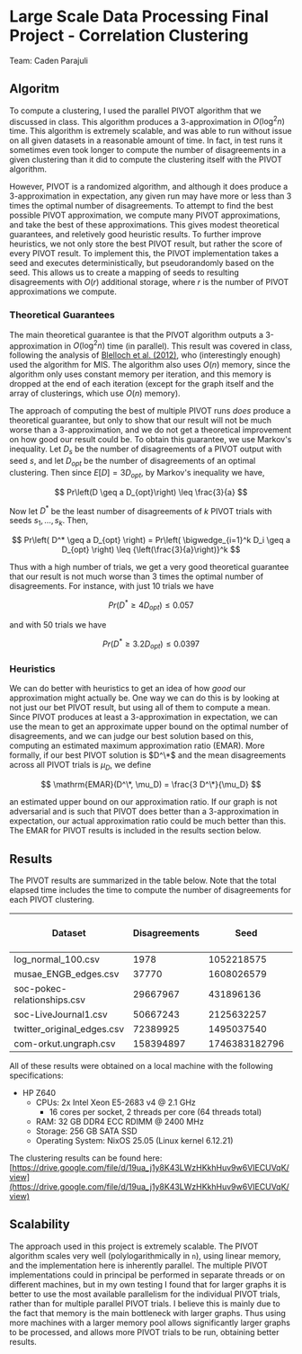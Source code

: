 # Large Scale Data Processing Final Project - Correlation Clustering

Team: Caden Parajuli

## Algoritm

To compute a clustering, I used the parallel PIVOT algorithm that we discussed in class. This algorithm produces a 3-approximation in $O(\log^2 n)$ time. This algorithm is extremely scalable, and was able to run without issue on all given datasets in a reasonable amount of time. In fact, in test runs it sometimes even took longer to compute the number of disagreements in a given clustering than it did to compute the clustering itself with the PIVOT algorithm.

However, PIVOT is a randomized algorithm, and although it does produce a 3-approximation in expectation, any given run may have more or less than 3 times the optimal number of disagreements. To attempt to find the best possible PIVOT approximation, we compute many PIVOT approximations, and take the best of these approximations. This gives modest theoretical guarantees, and reletively good heuristic results. To further improve heuristics, we not only store the best PIVOT result, but rather the score of every PIVOT result. To implement this, the PIVOT implementation takes a seed and executes deterministically, but pseudorandomly based on the seed. This allows us to create a mapping of seeds to resulting disagreements with $O(r)$ additional storage, where $r$ is the number of PIVOT approximations we compute. 

### Theoretical Guarantees

The main theoretical guarantee is that the PIVOT algorithm outputs a 3-approximation in $O(\log^2 n)$ time (in parallel). This result was covered in class, following the analysis of [Blelloch et al. (2012)](https://doi.org/10.48550/arXiv.1202.3205), who (interestingly enough) used the algorithm for MIS. The algorithm also uses $O(n)$ memory, since the algorithm only uses constant memory per iteration, and this memory is dropped at the end of each iteration (except for the graph itself and the array of clusterings, which use $O(n)$ memory).

The approach of computing the best of multiple PIVOT runs *does* produce a theoretical guarantee, but only to show that our result will not be much worse than a 3-approximation, and we do not get a theoretical improvement on how good our result could be. To obtain this guarantee, we use Markov's inequality. Let $D_s$ be the number of disagreements of a PIVOT output with seed $s$, and let $D_{opt}$ be the number of disagreements of an optimal clustering. Then since $E[D] = 3D_{opt}$, by Markov's inequality we have,

$$
  Pr\left(D \geq a D_{opt}\right) \leq \frac{3}{a}
$$

Now let $D^*$ be the least number of disagreements of $k$ PIVOT trials with seeds $s_1,\dots,s_k$. Then,

$$
  Pr\left( D^* \geq a D_{opt} \right) = Pr\left( \bigwedge_{i=1}^k D_i \geq a D_{opt} \right) \leq {\left(\frac{3}{a}\right)}^k
$$

Thus with a high number of trials, we get a very good theoretical guarantee that our result is not much worse than 3 times the optimal number of disagreements. For instance, with just 10 trials we have

$$
  Pr\left( D^* \geq 4 D_{opt} \right) \leq 0.057
$$

and with 50 trials we have

$$
  Pr\left( D^* \geq 3.2 D_{opt} \right) \leq 0.0397
$$


### Heuristics

We can do better with heuristics to get an idea of how *good* our approximation might actually be. One way we can do this is by looking at not just our bet PIVOT result, but using all of them to compute a mean. Since PIVOT produces at least a 3-approximation in expectation, we can use the mean to get an approximate upper bound on the optimal number of disagreements, and we can judge our best solution based on this, computing an estimated maximum approximation ratio (EMAR). More formally, if our best PIVOT solution is $D^\*$ and the mean disagreements across all PIVOT trials is $\mu_D$, we define 

$$
  \mathrm{EMAR}(D^\*, \mu_D) = \frac{3 D^\*}{\mu_D}
$$

an estimated upper bound on our approximation ratio. If our graph is not adversarial and is such that PIVOT does better than a 3-approximation in expectation, our actual approximation ratio could be much better than this. The EMAR for PIVOT results is included in the results section below.


## Results

The PIVOT results are summarized in the table below. Note that the total elapsed time includes the time to compute the number of disagreements for each PIVOT clustering.

|       Dataset               | Disagreements |      Seed     | PIVOT trials | Total elapsed time (s) | Average disagreements | EMAR  |
| --------------------------- | ------------- | ------------  | ------------ | ---------------------- | --------------------- | ----- |
| log_normal_100.csv          |       1978    |    1052218575 |    5783      |         5373.61        |           2282        | 2.600 |
| musae_ENGB_edges.csv        |      37770    |    1608026579 |     697      |         1078.53        |          45224        | 2.506 |
| soc-pokec-relationships.csv |   29667967    |     431896136 |     400      |        24465.32        |       30124075        | 2.955 |
| soc-LiveJournal1.csv        |   50667243    |    2125632257 |      31      |         4203.13        |       51733854        | 2.938 |
| twitter_original_edges.csv  |   72389925    |    1495037540 |      50      |         9030.91        |       77308284        | 2.809 |
| com-orkut.ungraph.csv       |  158394897    | 1746383182796 |       3      |         6161.24        |      159056244        | 2.988 |


All of these results were obtained on a local machine with the following specifications:

- HP Z640
  - CPUs: 2x Intel Xeon E5-2683 v4 @ 2.1 GHz
    - 16 cores per socket, 2 threads per core (64 threads total)
  - RAM: 32 GB DDR4 ECC RDIMM @ 2400 MHz
  - Storage: 256 GB SATA SSD
  - Operating System: NixOS 25.05 (Linux kernel 6.12.21)

The clustering results can be found here: [https://drive.google.com/file/d/19ua_j1y8K43LWzHKkhHuv9w6VIECUVqK/view](https://drive.google.com/file/d/19ua_j1y8K43LWzHKkhHuv9w6VIECUVqK/view)

## Scalability

The approach used in this project is extremely scalable. The PIVOT algorithm scales very well (polylogarithmically in `n`), using linear memory, and the implementation here is inherently parallel. The multiple PIVOT implementations could in principal be performed in separate threads or on different machines, but in my own testing I found that for larger graphs it is better to use the most available parallelism for the individual PIVOT trials, rather than for multiple parallel PIVOT trials. I believe this is mainly due to the fact that memory is the main bottleneck with larger graphs. Thus using more machines with a larger memory pool allows significantly larger graphs to be processed, and allows more PIVOT trials to be run, obtaining better results.
